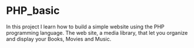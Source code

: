 # PHP_basic

In this project I learn how to build a simple website using the PHP programming language. The web site, a media library, that let you organize and display your Books, Movies and Music.
